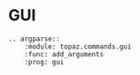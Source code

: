 # GUI

```{eval-rst}
.. argparse::
    :module: topaz.commands.gui
    :func: add_arguments
    :prog: gui
```  